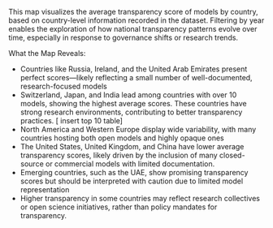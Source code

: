 This map visualizes the average transparency score of models by country, based on country-level information recorded in the dataset. Filtering by year enables the exploration of how national transparency patterns evolve over time, especially in response to governance shifts or research trends.

What the Map Reveals:

- Countries like Russia, Ireland, and the United Arab Emirates present perfect scores—likely reflecting a small number of well-documented, research-focused models 
- Switzerland, Japan, and India lead among countries with over 10 models, showing the highest average scores. These countries have strong research environments, contributing to better transparency practices.
[ insert top 10 table]
- North America and Western Europe display wide variability, with many countries hosting both open models and highly opaque ones
- The United States, United Kingdom, and China have lower average transparency scores, likely driven by the inclusion of many closed-source or commercial models with limited documentation.
- Emerging countries, such as the UAE, show promising transparency scores but should be interpreted with caution due to limited model representation
- Higher transparency in some countries may reflect research collectives or open science initiatives, rather than policy mandates for transparency.
